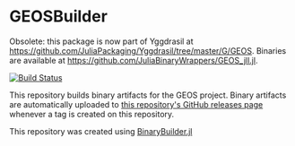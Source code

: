 # GEOSBuilder

Obsolete: this package is now part of Yggdrasil at https://github.com/JuliaPackaging/Yggdrasil/tree/master/G/GEOS. Binaries are available at https://github.com/JuliaBinaryWrappers/GEOS_jll.jl.

[![Build Status](https://travis-ci.org/JuliaGeo/GEOSBuilder.svg?branch=master)](https://travis-ci.org/JuliaGeo/GEOSBuilder)

This repository builds binary artifacts for the GEOS project. Binary artifacts are automatically uploaded to
[this repository's GitHub releases page](https://github.com/JuliaGeo/GEOSBuilder/releases) whenever a tag is created
on this repository.

This repository was created using [BinaryBuilder.jl](https://github.com/JuliaPackaging/BinaryBuilder.jl)
